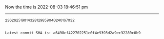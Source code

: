 Now the time is 2022-08-03 18:46:51 pm

---

<small>236292519014328129859040240167032</small>

```txt

Latest commit SHA is: a6498cf422702251c0f4e9393d2a9ec32280c0b9
```

